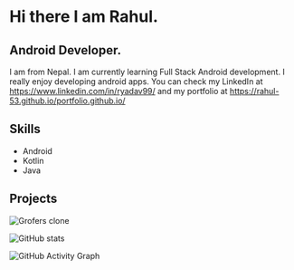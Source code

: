 # Hi there I am Rahul.
## Android Developer.
I am from Nepal. I am currently learning Full Stack Android development. I really enjoy developing android apps. You can check my LinkedIn at https://www.linkedin.com/in/ryadav99/ and my portfolio at https://rahul-53.github.io/portfolio.github.io/

## Skills
* Android
* Kotlin
* Java

## Projects
![Grofers clone](https://github.com/chekeAditya/Grofers)


![GitHub stats](https://github-readme-stats.vercel.app/api?username=rahul-53&show_icons=true)  

![GitHub Activity Graph](https://activity-graph.herokuapp.com/graph?username=rahul-53)  




